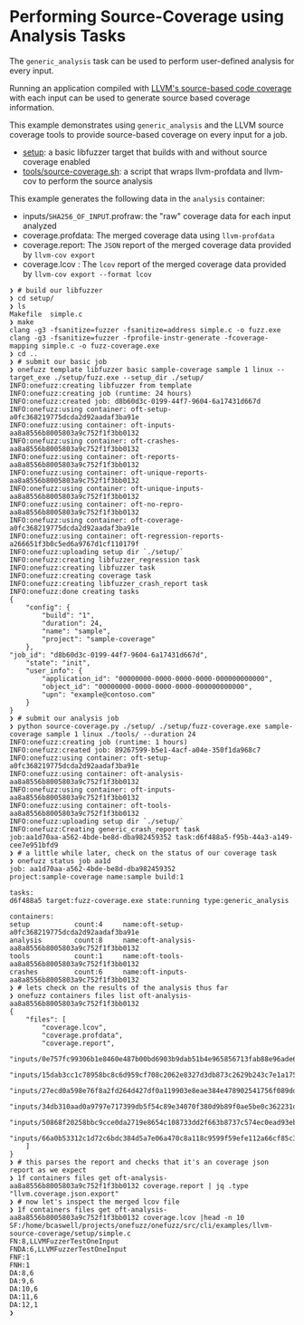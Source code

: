 # Performing Source-Coverage using Analysis Tasks

The `generic_analysis` task can be used to perform user-defined analysis for every input.  

Running an application compiled with [LLVM's source-based code coverage](https://clang.llvm.org/docs/SourceBasedCodeCoverage.html) with each input can be used to generate source based coverage information.

This example demonstrates using `generic_analysis` and the LLVM source coverage tools to provide source-based coverage on every input for a job.

* [setup](setup): a basic libfuzzer target that builds with and without source coverage enabled
* [tools/source-coverage.sh](tools/source-coverage.sh): a script that wraps llvm-profdata and llvm-cov to perform the source analysis

This example generates the following data in the `analysis` container:
* inputs/`SHA256_OF_INPUT`.profraw: the "raw" coverage data for each input analyzed
* coverage.profdata: The merged coverage data using `llvm-profdata`
* coverage.report: The `JSON` report of the merged coverage data provided by `llvm-cov export`
* coverage.lcov : The `lcov` report of the merged coverage data provided by `llvm-cov export --format lcov`

```
❯ # build our libfuzzer
❯ cd setup/ 
❯ ls
Makefile  simple.c
❯ make
clang -g3 -fsanitize=fuzzer -fsanitize=address simple.c -o fuzz.exe
clang -g3 -fsanitize=fuzzer -fprofile-instr-generate -fcoverage-mapping simple.c -o fuzz-coverage.exe 
❯ cd ..
❯ # submit our basic job
❯ onefuzz template libfuzzer basic sample-coverage sample 1 linux --target_exe ./setup/fuzz.exe --setup_dir ./setup/
INFO:onefuzz:creating libfuzzer from template
INFO:onefuzz:creating job (runtime: 24 hours)
INFO:onefuzz:created job: d8b60d3c-0199-44f7-9604-6a17431d667d
INFO:onefuzz:using container: oft-setup-a0fc368219775dcda2d92aadaf3ba91e
INFO:onefuzz:using container: oft-inputs-aa8a8556b8005803a9c752f1f3bb0132
INFO:onefuzz:using container: oft-crashes-aa8a8556b8005803a9c752f1f3bb0132
INFO:onefuzz:using container: oft-reports-aa8a8556b8005803a9c752f1f3bb0132
INFO:onefuzz:using container: oft-unique-reports-aa8a8556b8005803a9c752f1f3bb0132
INFO:onefuzz:using container: oft-unique-inputs-aa8a8556b8005803a9c752f1f3bb0132
INFO:onefuzz:using container: oft-no-repro-aa8a8556b8005803a9c752f1f3bb0132
INFO:onefuzz:using container: oft-coverage-a0fc368219775dcda2d92aadaf3ba91e
INFO:onefuzz:using container: oft-regression-reports-a266651f3b0c5ed6a9767d1cf110179f
INFO:onefuzz:uploading setup dir `./setup/`
INFO:onefuzz:creating libfuzzer_regression task
INFO:onefuzz:creating libfuzzer task
INFO:onefuzz:creating coverage task
INFO:onefuzz:creating libfuzzer_crash_report task
INFO:onefuzz:done creating tasks
{
    "config": {
        "build": "1",
        "duration": 24,
        "name": "sample",
        "project": "sample-coverage"
    },                                                                                                                                                         "job_id": "d8b60d3c-0199-44f7-9604-6a17431d667d",
    "state": "init",
    "user_info": {
        "application_id": "00000000-0000-0000-0000-000000000000",
        "object_id": "00000000-0000-0000-0000-000000000000",
        "upn": "example@contoso.com"
    }
}
❯ # submit our analysis job
❯ python source-coverage.py ./setup/ ./setup/fuzz-coverage.exe sample-coverage sample 1 linux ./tools/ --duration 24
INFO:onefuzz:creating job (runtime: 1 hours)
INFO:onefuzz:created job: 89267599-b5e1-4acf-a04e-350f1da968c7
INFO:onefuzz:using container: oft-setup-a0fc368219775dcda2d92aadaf3ba91e
INFO:onefuzz:using container: oft-analysis-aa8a8556b8005803a9c752f1f3bb0132
INFO:onefuzz:using container: oft-inputs-aa8a8556b8005803a9c752f1f3bb0132
INFO:onefuzz:using container: oft-tools-aa8a8556b8005803a9c752f1f3bb0132
INFO:onefuzz:uploading setup dir `./setup/`
INFO:onefuzz:Creating generic_crash_report task
job:aa1d70aa-a562-4bde-be8d-dba982459352 task:d6f488a5-f95b-44a3-a149-cee7e951bfd9
❯ # a little while later, check on the status of our coverage task
❯ onefuzz status job aa1d
job: aa1d70aa-a562-4bde-be8d-dba982459352
project:sample-coverage name:sample build:1

tasks:
d6f488a5 target:fuzz-coverage.exe state:running type:generic_analysis

containers:
setup           count:4     name:oft-setup-a0fc368219775dcda2d92aadaf3ba91e
analysis        count:8     name:oft-analysis-aa8a8556b8005803a9c752f1f3bb0132
tools           count:1     name:oft-tools-aa8a8556b8005803a9c752f1f3bb0132
crashes         count:6     name:oft-inputs-aa8a8556b8005803a9c752f1f3bb0132
❯ # lets check on the results of the analysis thus far
❯ onefuzz containers files list oft-analysis-aa8a8556b8005803a9c752f1f3bb0132
{
    "files": [
        "coverage.lcov",
        "coverage.profdata",
        "coverage.report",
        "inputs/0e757fc99306b1e8460e487b00bd6903b9dab51b4e965856713fab88e96ade65.profraw",
        "inputs/15dab3cc1c78958bc8c6d959cf708c2062e8327d3db873c2629b243c7e1a1759.profraw",
        "inputs/27ecd0a598e76f8a2fd264d427df0a119903e8eae384e478902541756f089dd1.profraw",
        "inputs/34db310aad0a9797e717399db5f54c89e34070f380d9b89f0ae5be0c362231de.profraw",
        "inputs/50868f20258bbc9cce0da2719e8654c108733dd2f663b8737c574ec0ead93eb3.profraw",
        "inputs/66a0b53312c1d72c6bdc384d5a7e06a470c8a118c9599f59efe112a66cf85c37.profraw"
    ]
}
❯ # this parses the report and checks that it's an coverage json report as we expect
❯ 1f containers files get oft-analysis-aa8a8556b8005803a9c752f1f3bb0132 coverage.report | jq .type
"llvm.coverage.json.export"
❯ # now let's inspect the merged lcov file
❯ 1f containers files get oft-analysis-aa8a8556b8005803a9c752f1f3bb0132 coverage.lcov |head -n 10
SF:/home/bcaswell/projects/onefuzz/onefuzz/src/cli/examples/llvm-source-coverage/setup/simple.c
FN:8,LLVMFuzzerTestOneInput
FNDA:6,LLVMFuzzerTestOneInput
FNF:1
FNH:1
DA:8,6
DA:9,6
DA:10,6
DA:11,6
DA:12,1
❯  
```

